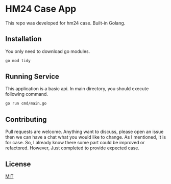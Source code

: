 # HM24 Case App

This repo was developed for hm24 case. Built-in Golang.

## Installation

You only need to download go modules.

```bash
go mod tidy
```

## Running Service
This application is a basic api. In main directory, you should execute following command.

```bash
go run cmd/main.go 
```

## Contributing
Pull requests are welcome. Anything want to discuss, please open an issue then we can have a chat what you would like to change.
As I mentioned, It is for case. So, I already know there some part could be improved or refactored. However, Just completed to provide expected case.

## License
[MIT](https://choosealicense.com/licenses/mit/)